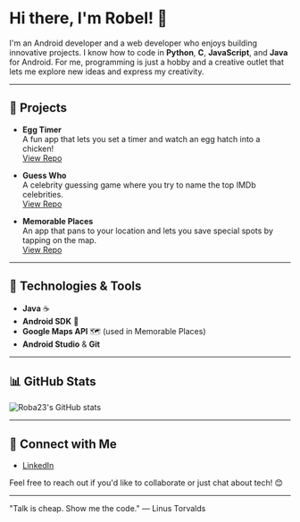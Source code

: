 # Hi there, I'm Robel! 👋

I'm an Android developer and a web developer who enjoys building innovative projects. I know how to code in **Python**, **C**, **JavaScript**, and **Java** for Android. For me, programming is just a hobby and a creative outlet that lets me explore new ideas and express my creativity.


---

## 🚀 Projects

- **Egg Timer**  
  A fun app that lets you set a timer and watch an egg hatch into a chicken!  
  [View Repo](https://github.com/roba23/egg-timer)

- **Guess Who**  
  A celebrity guessing game where you try to name the top IMDb celebrities.  
  [View Repo](https://github.com/roba23/guess-who)

- **Memorable Places**  
  An app that pans to your location and lets you save special spots by tapping on the map.  
  [View Repo](https://github.com/roba23/memorable-places)

---

## 🔧 Technologies & Tools

- **Java** ☕
- **Android SDK** 📱
- **Google Maps API** 🗺️ (used in Memorable Places)
- **Android Studio** & **Git**

---

## 📊 GitHub Stats

![Roba23's GitHub stats](https://github-readme-stats.vercel.app/api?username=roba23&show_icons=true&theme=tokyonight)

---

## 🌟 Connect with Me

- [LinkedIn](https://www.inkedin.com/in/robel-gebremariam-6b84a2242)  


Feel free to reach out if you'd like to collaborate or just chat about tech! 😊

---
"Talk is cheap. Show me the code."
— Linus Torvalds
